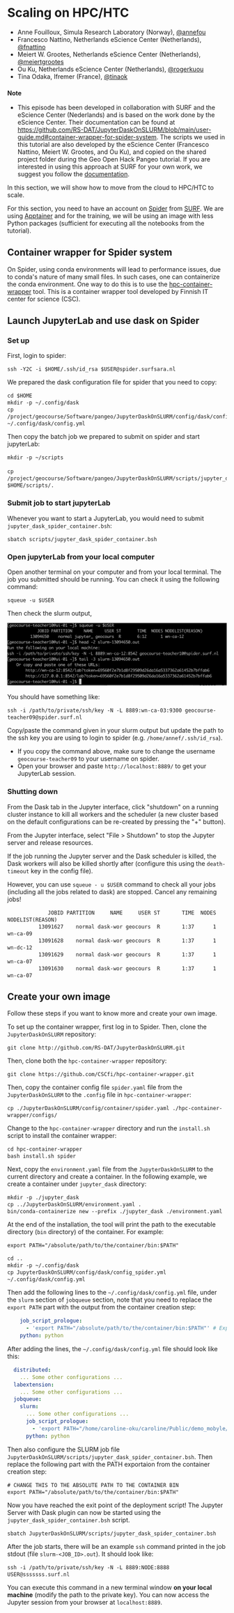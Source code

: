 # Scaling on HPC/HTC

- Anne Fouilloux, Simula Research Laboratory (Norway), [@annefou](https://github.com/annefou)
- Francesco Nattino, Netherlands eScience Center (Netherlands), [@fnattino](https://github.com/fnattino)
- Meiert W. Grootes, Netherlands eScience Center (Netherlands), [@meiertgrootes](https://github.com/meiertgrootes)
- Ou Ku, Netherlands eScience Center (Netherlands), [@rogerkuou](https://github.com/rogerkuou)
- Tina Odaka, Ifremer (France), [@tinaok](https://github.com/tinaok)

<div class="alert alert-info">
    <i class="fa-check-circle fa" style="font-size: 22px;color:#666;"></i> <b>Note</b>
    <br>
    <ul>
        <li>This episode has been developed in collaboration with SURF and the eScience Center (Nederlands) and is based on the work done by the eScience Center. Their documentation can be found at <a href="https://github.com/RS-DAT/JupyterDaskOnSLURM/blob/main/user-guide.md#container-wrapper-for-spider-system">https://github.com/RS-DAT/JupyterDaskOnSLURM/blob/main/user-guide.md#container-wrapper-for-spider-system</a>. The scripts we used in this tutorial are also developed by the eScience Center (Francesco Nattino, Meiert W. Grootes, and Ou Ku), and copied on the shared project folder during the Geo Open Hack Pangeo tutorial. If you are interested in using this approach at SURF for your own work, we suggest you follow the <a href="https://github.com/RS-DAT/JupyterDaskOnSLURM/blob/main/user-guide.md#container-wrapper-for-spider-system">documentation</a>. </li>
    </ul>
</div>
In this section, we will show how to move from the cloud to HPC/HTC to scale. 

For this section, you need to have an account on [Spider](https://doc.spider.surfsara.nl/en/latest/Pages/about.html) from [SURF](https://www.surf.nl/). 
We are using [Apptainer](https://apptainer.org) and for the training, we will be using an image with less Python packages (sufficient for executing all the notebooks from the tutorial). 

## Container wrapper for Spider system

On Spider, using conda environments will lead to performance issues, due to
conda's nature of many small files. In such cases, one can containerize the 
conda environment. One way to do this is to use the
[hpc-container-wrapper](https://github.com/CSCfi/hpc-container-wrapper) tool.
This is a container wrapper tool developed by Finnish IT center for science
(CSC).


## Launch JupyterLab and use dask on Spider

### Set up

First, login to spider:

```
ssh -Y2C -i $HOME/.ssh/id_rsa $USER@spider.surfsara.nl
```

We prepared the dask configuration file for spider that you need to copy:

```
cd $HOME
mkdir -p ~/.config/dask
cp /project/geocourse/Software/pangeo/JupyterDaskOnSLURM/config/dask/config_spider.yml ~/.config/dask/config.yml
```

Then copy the batch job we prepared to submit on spider and start jupyterLab:

```
mkdir -p ~/scripts

cp /project/geocourse/Software/pangeo/JupyterDaskOnSLURM/scripts/jupyter_dask_spider_container.bsh $HOME/scripts/.
```

### Submit job to start jupyterLab

Whenever you want to start a JupyterLab, you would need to submit `jupyter_dask_spider_container.bsh`:

```
sbatch scripts/jupyter_dask_spider_container.bsh
```

### Open jupyterLab from your local computer

Open another terminal on your computer and from your local terminal. The job you submitted should be running. You can check it using the following command:

```
squeue -u $USER
```

Then check the slurm output,

![SBatch Output](sbatch_out.png)

You should have something like:

```
ssh -i /path/to/private/ssh/key -N -L 8889:wn-ca-03:9300 geocourse-teacher09@spider.surf.nl
```

Copy/paste the command given in your slurm output but update the path to the ssh key you are using to login to spider (e.g. `/home/annef/.ssh/id_rsa`).

- If you copy the command above, make sure to change the username `geocourse-teacher09` to your username on spider.
- Open your browser and paste `http://localhost:8889/` to get your JupyterLab session.

### Shutting down

From the Dask tab in the Jupyter interface, click "shutdown" on a running cluster instance to kill all workers and the scheduler (a new cluster based on the default configurations can be re-created by pressing the "+" button).

From the Jupyter interface, select "File > Shutdown" to stop the Jupyter server and release resources.

If the job running the Jupyter server and the Dask scheduler is killed, the Dask workers will also be killed shortly after (configure this using the `death-timeout` key in the config file).

However, you can use `squeue - u $USER` command to check all your jobs (including all the jobs related to dask) are stopped. Cancel any remaining jobs! 
 
```
             JOBID PARTITION     NAME     USER ST       TIME  NODES NODELIST(REASON)
          13091627    normal dask-wor geocours  R       1:37      1 wn-ca-09
          13091628    normal dask-wor geocours  R       1:37      1 wn-dc-12
          13091629    normal dask-wor geocours  R       1:37      1 wn-ca-07
          13091630    normal dask-wor geocours  R       1:37      1 wn-ca-07
```



## Create your own image

Follow these steps if you want to know more and create your own image. 

To set up the container wrapper, first log in to Spider. Then, clone the `JupyterDaskOnSLURM` repository:

```shell
git clone http://github.com/RS-DAT/JupyterDaskOnSLURM.git 
```

Then, clone both the `hpc-container-wrapper` repository:

```shell
git clone https://github.com/CSCfi/hpc-container-wrapper.git
```

Then, copy the container config file `spider.yaml` file from the
`JupyterDaskOnSLURM` to the `.config` file in `hpc-container-wrapper`:

```shell
cp ./JupyterDaskOnSLURM/config/container/spider.yaml ./hpc-container-wrapper/configs/
```

Change to the `hpc-container-wrapper` directory and run the
`install.sh` script to install the container wrapper:

```shell
cd hpc-container-wrapper
bash install.sh spider
```

Next, copy the `environment.yaml` file from the `JupyterDaskOnSLURM`
to the current directory and create a container. In the following example, we
create a container under `jupyter_dask` directory:

```shell
mkdir -p ./jupyter_dask
cp ../JupyterDaskOnSLURM/environment.yaml .
bin/conda-containerize new --prefix ./jupyter_dask ./environment.yaml
```

At the end of the installation, the tool will print the path to the executable
directory (`bin` directory) of the container. For example:

```output
export PATH="/absolute/path/to/the/container/bin:$PATH"
```
```shell
cd ..
mkdir -p ~/.config/dask
cp JupyterDaskOnSLURM/config/dask/config_spider.yml ~/.config/dask/config.yml
```

Then add the following lines to the `~/.config/dask/config.yml` file, under the
`slurm` section of `jobqueue` section, note that you need to replace the `export
PATH` part with the output from the container creation step:

```yaml
    job_script_prologue:
      - 'export PATH="/absolute/path/to/the/container/bin:$PATH"' # Export environment path to
    python: python
```

After adding the lines, the `~/.config/dask/config.yml` file should look like this:

```yaml
  distributed:
    ... Some other configurations ...
  labextension:
    ... Some other configurations ...
  jobqueue:
    slurm:
      ... Some other configurations ...
      job_script_prologue:
        - 'export PATH="/home/caroline-oku/caroline/Public/demo_mobyle/container_wrapper/hpc-container-wrapper/tmp/bin:$PATH"'
      python: python
```

Then also configure the SLURM job file
`JupyterDaskOnSLURM/scripts/jupyter_dask_spider_container.bsh`. Then replace the
following part with the PATH exportaion from the container creation step:

```shell
# CHANGE THIS TO THE ABSOLUTE PATH TO THE CONTAINER BIN
export PATH="/absolute/path/to/the/container/bin:$PATH"
```

Now you have reached the exit point of the deployment script! The Jupyter Server
with Dask plugin can now be started using the
`jupyter_dask_spider_container.bsh` script.

```shell
sbatch JupyterDaskOnSLURM/scripts/jupyter_dask_spider_container.bsh
```

After the job starts, there will be an example `ssh` command printed in the job stdout (file `slurm-<JOB_ID>.out`). It should look like:

```shell
ssh -i /path/to/private/ssh/key -N -L 8889:NODE:8888 USER@sssssss.surf.nl
```

You can execute this command in a new terminal window **on your local machine**
(modify the path to the private key). You can now access the Jupyter session
from your browser at `localhost:8889`.


